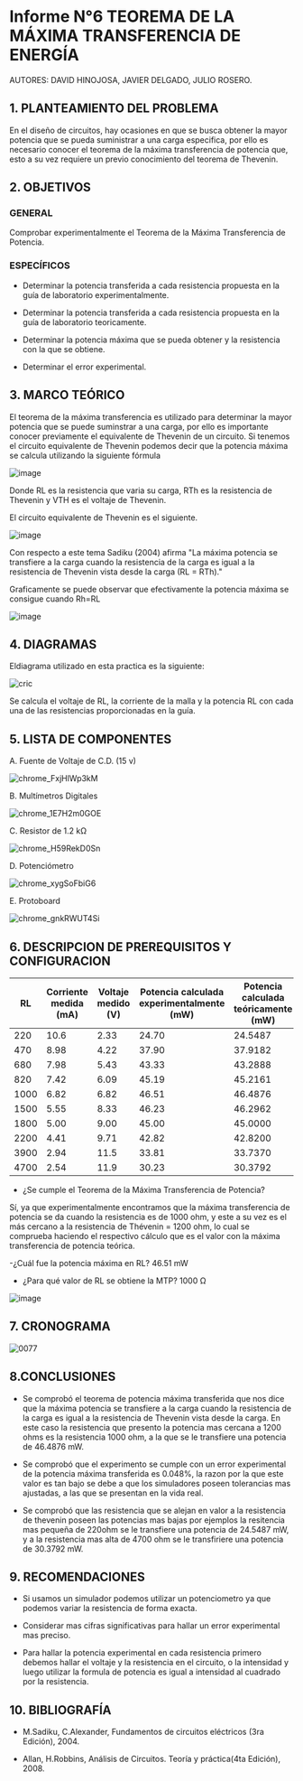 # Informe N°6 TEOREMA DE LA MÁXIMA TRANSFERENCIA DE ENERGÍA

AUTORES: DAVID HINOJOSA,
         JAVIER DELGADO,
         JULIO ROSERO.

## 1. PLANTEAMIENTO DEL PROBLEMA

En el diseño de circuitos, hay ocasiones en que se busca obtener la mayor potencia que se pueda suministrar a una carga especifica, por ello es necesario conocer el teorema de la máxima transferencia de potencia que, esto a su vez requiere un previo conocimiento del teorema de Thevenin.

## 2. OBJETIVOS

### GENERAL

Comprobar experimentalmente el Teorema de la Máxima Transferencia de Potencia.

### ESPECÍFICOS

- Determinar la potencia transferida a cada resistencia propuesta en la guía de laboratorio experimentalmente.

- Determinar la potencia transferida a cada resistencia propuesta en la guía de laboratorio teoricamente.

- Determinar la potencia máxima que se pueda obtener y la resistencia con la que se obtiene.

- Determinar el error experimental.

## 3. MARCO TEÓRICO 

El teorema de la máxima transferencia es utilizado para determinar la mayor potencia que se puede suminstrar a una carga, por ello es importante conocer previamente el equivalente de Thevenin de un circuito. Si tenemos el circuito equivalente de Thevenin podemos decir que la potencia máxima se calcula utilizando la siguiente fórmula

![image](https://user-images.githubusercontent.com/64505672/87900613-8191d500-ca1a-11ea-9635-93fb1671e1ae.png)

Donde RL es la resistencia que varia su carga, RTh es la resistencia de Thevenin y VTH es el voltaje de Thevenin.

El circuito equivalente de Thevenin es el siguiente.

![image](https://user-images.githubusercontent.com/64505672/87901055-9d49ab00-ca1b-11ea-81b1-25c03cac7c4f.png)


Con respecto a este tema Sadiku (2004) afirma "La máxima potencia se transfiere a la carga cuando la resistencia de la carga es igual a la resistencia de Thevenin vista desde la carga (RL = RTh)."

Graficamente se puede observar que efectivamente la potencia máxima se consigue cuando Rh=RL

![image](https://user-images.githubusercontent.com/64505672/87901146-deda5600-ca1b-11ea-8f4c-22a40d6adc8f.png)

## 4. DIAGRAMAS
Eldiagrama utilizado en esta practica es la siguiente:

![cric](https://user-images.githubusercontent.com/64505672/88133948-f6931500-cba8-11ea-822a-1d88686627f6.PNG)

Se calcula el voltaje de RL, la corriente de la malla y la potencia RL con cada una de las resistencias proporcionadas en la guía. 

## 5. LISTA DE COMPONENTES
A. Fuente de Voltaje de C.D. (15 v)


![chrome_FxjHlWp3kM](https://user-images.githubusercontent.com/66037763/84236034-96df1f80-aabc-11ea-9159-3d2235bc315b.png)


B. Multímetros Digitales 

![chrome_1E7H2m0GOE](https://user-images.githubusercontent.com/66037763/84236069-a6f6ff00-aabc-11ea-90f8-49d128847e17.png)


C. Resistor de 1.2 kΩ


![chrome_H59RekD0Sn](https://user-images.githubusercontent.com/66037763/84236097-b4ac8480-aabc-11ea-88e9-0930cd8a6151.png)


D. Potenciómetro


![chrome_xygSoFbiG6](https://user-images.githubusercontent.com/66037763/87902277-cc155080-ca1e-11ea-9a3c-274ab920ae10.png)


E. Protoboard

![chrome_gnkRWUT4Si](https://user-images.githubusercontent.com/66037763/84236208-e9b8d700-aabc-11ea-9985-2e94ef9d6adb.png)


## 6. DESCRIPCION DE PREREQUISITOS Y CONFIGURACION


|   RL       | Corriente medida (mA) | Voltaje medido (V) | Potencia calculada experimentalmente (mW) | Potencia calculada teóricamente (mW)| 
|   ---      |       ---             |      ---           |                    ---                   |              ---                        | 
|     220    |        10.6               |     2.33       |                24.70                        |       24.5487                        |  
|     470    |        8.98               |     4.22       |                37.90                        |       37.9182                        |
|     680    |        7.98               |     5.43       |                43.33                        |       43.2888                        |
|     820    |        7.42               |     6.09       |                45.19                        |       45.2161                        | 
|     1000   |        6.82               |     6.82       |                46.51                        |       46.4876                        |
|     1500   |        5.55               |     8.33       |                46.23                        |       46.2962                        | 
|     1800   |        5.00               |     9.00       |                45.00                        |       45.0000                        | 
|     2200   |        4.41               |     9.71       |                42.82                        |       42.8200                        |
|     3900   |        2.94               |     11.5       |                33.81                        |       33.7370                        |
|     4700   |        2.54               |     11.9       |                30.23                        |       30.3792                        |


- ¿Se cumple el Teorema de la Máxima Transferencia de Potencia? 

Sí, ya que experimentalmente encontramos que la máxima transferencia de potencia se da cuando la resistencia es de 1000 ohm, y este a su vez es el más cercano a la resistencia de Thévenin = 1200 ohm, lo cual se comprueba haciendo el respectivo cálculo que es el valor con la máxima transferencia de potencia teórica.

-¿Cuál fue la potencia máxima en RL? 
46.51 mW
 
 - ¿Para qué valor de RL se obtiene la MTP?
 1000 Ω

![image](https://user-images.githubusercontent.com/66037763/88138593-9b1a5480-cbb3-11ea-863f-353b7b35dba3.png)


## 7. CRONOGRAMA
![0077](https://user-images.githubusercontent.com/66037557/88135847-9bafec80-cbad-11ea-8ab6-2c567083c35e.png)



## 8.CONCLUSIONES
- Se  comprobó el teorema de potencia máxima transferida que nos dice que la máxima potencia se transfiere a la carga cuando la resistencia de la carga es igual a la resistencia de Thevenin vista desde la carga. En este caso la resistencia que presento la potencia mas cercana a 1200 ohms es la resistencia  1000 ohm, a la que se le transfiere una potencia de  46.4876 mW.

- Se comprobó que el  experimento se cumple con un error experimental de la potencia máxima transferida es 0.048%, la razon por la que este valor es tan bajo se debe a que los simuladores poseen tolerancias mas ajustadas, a las que se presentan en la vida real. 

- Se comprobó que las resistencia que se alejan en valor a la resistencia de thevenin poseen las potencias mas bajas por ejemplos la resitencia mas pequeña de 220ohm se le transfiere una potencia de 24.5487 mW, y a la resistencia mas alta de 4700 ohm se le transfiriere una potencia de 30.3792 mW.

## 9. RECOMENDACIONES
- Si usamos un simulador podemos utilizar un potenciometro ya que podemos variar la resistencia de forma exacta.

- Considerar mas cifras significativas para hallar un error experimental mas preciso.

- Para hallar la potencia experimental en cada resistencia primero debemos hallar el voltaje y la resistencia en el circuito, o la intensidad y luego utilizar la formula de potencia es igual a intensidad al cuadrado por la resistencia.

## 10. BIBLIOGRAFÍA

- M.Sadiku, C.Alexander, Fundamentos de circuitos eléctricos (3ra Edición), 2004.

- Allan, H.Robbins, Análisis de Circuitos. Teoría y práctica(4ta Edición), 2008.
